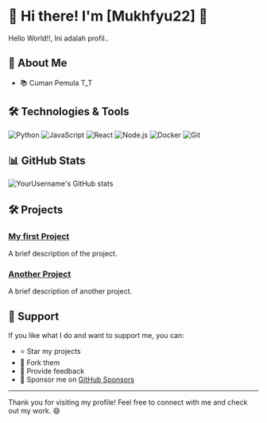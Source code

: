 # 🌟 Hi there! I'm [Mukhfyu22] 🌟

Hello World!!, Ini adalah profil..

## 🚀 About Me

- 📚 Cuman Pemula T_T

## 🛠️ Technologies & Tools

![Python](https://img.shields.io/badge/-Python-306998?style=flat&logo=python&logoColor=ffffff)
![JavaScript](https://img.shields.io/badge/-JavaScript-F7DF1E?style=flat&logo=javascript&logoColor=000000)
![React](https://img.shields.io/badge/-React-61DAFB?style=flat&logo=react&logoColor=ffffff)
![Node.js](https://img.shields.io/badge/-Node.js-339933?style=flat&logo=node.js&logoColor=ffffff)
![Docker](https://img.shields.io/badge/-Docker-2496ED?style=flat&logo=docker&logoColor=ffffff)
![Git](https://img.shields.io/badge/-Git-F05032?style=flat&logo=git&logoColor=ffffff)

## 📊 GitHub Stats

![YourUsername's GitHub stats](https://github-readme-stats.vercel.app/api?username=Mukhfyu22&show_icons=true&hide_title=true&count_private=true&hide=prs&theme=dark)

## 🛠️ Projects

### [My first Project](https://github.com/YourUsername/ProjectName)
A brief description of the project. 

### [Another Project](https://github.com/YourUsername/AnotherProjectName)
A brief description of another project.

## 🤝 Support

If you like what I do and want to support me, you can:

- ⭐ Star my projects
- 🍴 Fork them
- 💬 Provide feedback
- 💖 Sponsor me on [GitHub Sponsors](https://github.com/sponsors/Mukhfyu)

---

Thank you for visiting my profile! Feel free to connect with me and check out my work. 😄

<!---
Mukhfyuu/Mukhfyuu is a ✨ special ✨ repository because its `README.md` (this file) appears on your GitHub profile.
--->
